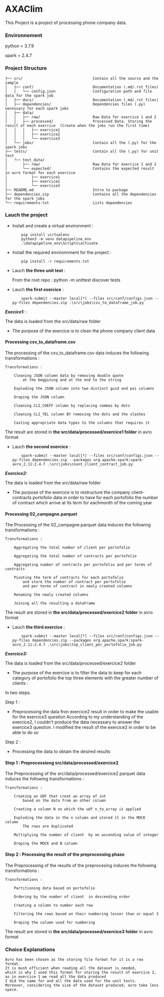 # AXAClim


This Project is a project of processing phone company data.



### Environnement ###

python = 3.7.9 

spark = 2.4.7

### Project Structure 
```
├── src/                                Contain all the source and the sample
│	├── conf/                           Documentation (.md/.rst files)
│	|   └── config.json                 Configuration path and file data for the spark job 
│	├── docs/                           Documentation (.md/.rst files)
│	├── dependencies/                   Dependencies files (.py) necessary for each spark jobs
│	├── data/
│	│   ├── raw/                        Raw Data for exercice 1 and 2
│	│   ├── processed/                  Processed Data. Storing the result of each exercice  (Create when the jobs run the first time)
│	│   │   ├── exercice1               
│	│   │   ├── exercice2
│	│   │   └── exercice3
│	└── jobs/                           Contain all the (.py) for the spark jobs
├── tests/                              Contain all the (.py) for unit test
│	└── test_data/                      
│	    ├── raw/                        Raw Data for exercice 1 and 2
│	    └── expected/                   Contains the expected result in avro format for each exercice  
│	        ├── exercice1
│	        ├── exercice2
│	        └── exercice3
├── README.md                           Intro to package
├── dependencies.zip                    Contains all the dependencies for the spark jobs
└── requirements.txt                    Lists dependencies
```


### Lauch the project #

-	Install and create a virtual environment :

			pip install virtualenv
			python3 -m venv datapipeline_env
			.\datapipeline_env\Scripts\activate

-	Install the required environnment for the project :
	
			pip install -r requirements.txt

	


-	Lauch **the three unit test** :
    
    From the root repo :
            python -m unittest discover tests

-	Lauch **the first exercice** :
		
            spark-submit --master local[*] --files src/conf/configs.json --py-files dependencies.zip .\src\jobs\csv_to_dataframe_job.py


***Execice1:*** :

The data is loaded from the src/data/raw folder

-	The purpose of the exercice is to clean the phone company client data


#### Processing csv_to_dataframe.csv 
The processing of the csv_to_dataframe.csv data induces the following transformations :

    Transformations : 

        Cleaning JSON column data by removing double quote 
            at the beggining and at the end to the string

        Exploding the JSON column into two distinct guid and poi columns

        Droping the JSON column

        Cleaning CLI_COEFF column by replacing commas by dots

        Cleaning CLI_TEL column BY removing the dots and the slashes

        Casting appropriate data types to the columns that requires it 

The result are stored in **the src/data/processed/exercice1 folder** in avro format



-	Lauch **the second exercice** :

            spark-submit --master local[*] --files src/conf/configs.json --py-files dependencies.zip --packages org.apache.spark:spark-avro_2.11:2.4.7 .\src\jobs\count_client_contract_job.py


***Exercice2:***

The data is loaded from the src/data/raw folder

-	The purpose of the exercice is to restructure the company client-contracts portofolio 
    data in order to have for each portofolio the number of contract which arrive 
    at its term for eachmonth of the coming year

   
#### Processing 02_campagne.parquet
The Processing of the 02_campagne.parquet data induces the following transformations :
    
    Transformations : 

        Aggregating the total number of client per portofolio 

        Aggregating the total number of contracts per portofolio

        Aggregating number of contracts per portofolio and per terms of contracts

        Pivoting the term of contracts for each portofolio
            and store the number of contract per portofolio
            and per terms of contract in newly created columns

        Renaming the newly created columns

        Joining all the resulting a dataFrame

The result are stored in **the src/data/processed/exercice2 folder** in avro format


-	Lauch **the third exercice** :

            spark-submit --master local[*] --files src/conf/configs.json --py-files dependencies.zip --packages org.apache.spark:spark-avro_2.11:2.4.7 .\src\jobs\top_client_per_portofolio_job.py


***Exercice3:***

The data is loaded from the src/data/processed/exercice2 folder

-	The purpose of the exercice is to filter the data to keep for each category of portofolio the top three elements
    with the greater number of clients :

In two steps.

Step 1 : 
-	Preprocessing the data fron exercice2 result in order to make the usable for the exercice3 question
    According to my understanding of the exercice2, I couldn't produce the data necessary to answer the exercice3 question.
    I modified the result of the exercice2 in order to be able to do so 

Step 2 :
-	 Processing the data to obtain the desired results

#### Step 1 : Preprocessiong src/data/processed/exercice2

The Preprocessing of the src/data/processed/exercice2 parquet data induces the following transformations  :

    Transformations : 

        Creating an UDF that creat an array of int 
            based on the data from an other column

        Creating a column N on which the udf n_to_array is applied

        Exploding the data in the n column and stored it in the MOCK column
            The rows are duplicated

        Multiplying the number of client  by an ascending value of integer 

        Droping the MOCK and N column  

#### Step 2 : Processing the result of the preprocessing phase

The Preprocessing of the results of the preprocesing induces the following transformations  :

    Transformations : 

        Partitioning data based on portofolio

        Ordering by the number of client  in descending order

        Creating a column to number each row

        Filtering the rows based on their numbering lesser than or equal 3 

        Droping the column used for numbering 

The result are stored in **the src/data/processed/exercice3 folder** in avro format


### Choice Explanations  ###


    Avro has been chosen as the storing file format for it is a row format. 
    It is mush efficient when reading all the dataset is needed, 
    which is why I used this format for storing the result of exercice 2, 
    as in exercice 1 we read all the data produced 
    I did the same for and all the data used for the unit tests. 
    Moreover, considering the size of the dataset produced, avro take less space. 

